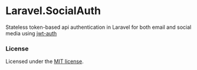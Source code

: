 # Laravel.SocialAuth

Stateless token-based api authentication in Laravel for both email and social media using [jwt-auth](https://github.com/tymondesigns/jwt-auth)

### License

Licensed under the [MIT license](http://opensource.org/licenses/MIT).
